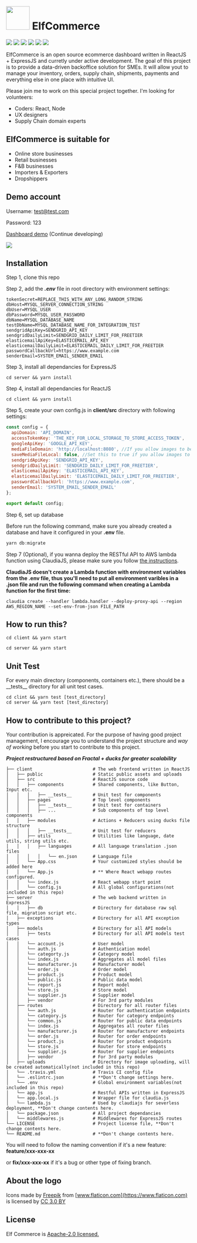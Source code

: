 # <img src="https://image.flaticon.com/icons/svg/235/235111.svg" width="64" /> ElfCommerce


<p>
  <img src="https://img.shields.io/badge/React-16.4.+-lightblue.svg">
  <img src="https://img.shields.io/badge/Redux-4.0.+-purple.svg">
  <img src="https://img.shields.io/badge/Nodejs-8.10.+-green.svg">
  <img src="https://img.shields.io/badge/Express-4.16.+-black.svg">
  <img src="https://img.shields.io/badge/Boostrap-4.+-purple.svg">
  <img src="https://img.shields.io/badge/MySQL-5.7.+-blue.svg">
</p>

ElfCommerce is an open source ecommerce dashboard written in ReactJS + ExpressJS and curretly under active development. The goal of this project is to provide a data-driven backoffice solution for SMEs. It will allow yout to manage your inventory, orders, supply chain, shipments, payments and everything else in one place with intuitive UI. 

Please join me to work on this special project together. I'm looking for volunteers:
 - Coders: React, Node
 - UX designers
 - Supply Chain domain experts


## ElfCommerce is suitable for

- Online store businesses
- Retail businesses
- F&B businesses
- Importers & Exporters
- Dropshippers

## Demo account

Username: test@test.com

Password: 123

[Dashboard demo](https://ccwukong.github.io/) (Continue developing)

<img src="https://media.giphy.com/media/6utXdpDYcFfa3szDcI/giphy.gif" />


## Installation

Step 1, clone this repo

Step 2, add the ***.env*** file in root directory with environment settings:

```
tokenSecret=REPLACE_THIS_WITH_ANY_LONG_RANDOM_STRING
dbHost=MYSQL_SERVER_CONNECTION_STRING
dbUser=MYSQL_USER
dbPassword=MYSQL_USER_PASSWORD
dbName=MYSQL_DATABASE_NAME
testDbName=MYSQL_DATABASE_NAME_FOR_INTEGRATION_TEST
sendgridApiKey=SENDGRID_API_KEY
sendgridDailyLimit=SENDGRID_DAILY_LIMIT_FOR_FREETIER
elasticemailApiKey=ELASTICEMAIL_API_KEY
elasticemailDailyLimit=ELASTICEMAIL_DAILY_LIMIT_FOR_FREETIER
passwordCallbackUrl=https://www.example.com
senderEmail=SYSTEM_EMAIL_SENDER_EMAIL
```
Step 3, install all dependancies for ExpressJS

```console
cd server && yarn install
```

Step 4, install all dependancies for ReactJS


```console
cd client && yarn install
```

Step 5, create your own config.js in **client/src** directory with following settings:

```javascript
const config = {
  apiDomain: 'API_DOMAIN',
  accessTokenKey: 'THE_KEY_FOR_LOCAL_STORAGE_TO_STORE_ACCESS_TOKEN',
  googleApiKey: 'GOOGLE_API_KEY',
  mediaFileDomain: 'http://localhost:8080', //If you allow images to be uploaded to your local server
  saveMediaFileLocal: false, //Set this to true if you allow images to be uploaded to your local server
  sendgridApiKey: 'SENDGRID_API_KEY',
  sendgridDailyLimit: 'SENDGRID_DAILY_LIMIT_FOR_FREETIER',
  elasticemailApiKey: 'ELASTICEMAIL_API_KEY',
  elasticemailDailyLimit: 'ELASTICEMAIL_DAILY_LIMIT_FOR_FREETIER',
  passwordCallbackUrl: 'https://www.example.com',
  senderEmail: 'SYSTEM_EMAIL_SENDER_EMAIL'
};

export default config;
```

Step 6, set up database

Before run the following command, make sure you already created a database and have it configured in your **.env** file.

```javascript
yarn db:migrate
```

Step 7 (Optional), if you wanna deploy the RESTful API to AWS lambda function using ClaudiaJS, please make sure you follow [the instructions](https://medium.freecodecamp.org/express-js-and-aws-lambda-a-serverless-love-story-7c77ba0eaa35).

**ClaudiaJS doesn't create a Lambda function with environment variables from the .env file, thus you'll need to put all environment varibles in a .json file and run the following command when creating a Lambda function for the first time:**

```console
claudia create --handler lambda.handler --deploy-proxy-api --region AWS_REGION_NAME --set-env-from-json FILE_PATH
```


## How to run this?

```console
cd client && yarn start
```
```console
cd server && yarn start
```


## Unit Test

For every main directory (components, containers etc.), there should be a \_\_tests\_\_ directory for all unit test cases.
```console
cd clint && yarn test [test_directory]
cd server && yarn test [test_directory]
```


## How to contribute to this project?

Your contribution is appreicated. For the purpose of having good project management, I encourage you to understand the project structure and *way of working* before you start to contribute to this project.

***Project restructured based on Fractal + ducks for greater scalability***

```
├── client                       # The web frontend written in ReactJS
│   ├── public                   # Static public assets and uploads
│   ├── src                      # ReactJS source code
│   │   ├── components           # Shared components, like Button, Input etc.
│   │   │   ├── __tests__        # Unit test for components
│   │   ├── pages                # Top level components
│   │   │   ├── __tests__        # Unit test for containers
│   │   │   ├── ...              # Sub components of top level components
│   │   ├── modules              # Actions + Reducers using ducks file structure
│   │   │   ├── __tests__        # Unit test for reducers
│   │   ├── utils                # Utilities like language, date utils, string utils etc.
│   │   │   ├── languages        # All language translation .json files
│   │   │   │   └── en.json      # Language file
│   │   └── App.css              # Your customized styles should be added here
│   │   └── App.js               # ** Where React webapp routes configured.
│   │   └── index.js             # React webapp start point
│   │   └── config.js            # All global configurations(not included in this repo)
├── server                       # The web backend written in ExpressJS
│   │   ├── db                   # Directory for database raw sql file, migration script etc. 
│   ├── exceptions               # Directory for all API exception types
│   ├── models                   # Directory for all API models
│   │   ├── tests                # Directory for all API models test cases
│   │   └── account.js           # User model
│   │   └── auth.js              # Authentication model
│   │   └── categorty.js         # Category model
│   │   └── index.js             # Aggregates all model files
│   │   └── manufacturer.js      # Manufacturer model
│   │   └── order.js             # Order model
│   │   └── product.js           # Product model
│   │   └── public.js            # Public data model
│   │   └── report.js            # Report model
│   │   └── store.js             # Store model
│   │   └── supplier.js          # Supplier model
│   │   ├── vendor               # For 3rd party modules
│   ├── routes                   # Directory for all router files
│   │   └── auth.js              # Router for authentication endpoints
│   │   └── category.js          # Router for category endpoints
│   │   └── common.js            # Router for public data endpoints
│   │   └── index.js             # Aggregates all router files
│   │   └── manufacturer.js      # Router for manufacturer endpoints
│   │   └── order.js             # Router for order endpoints
│   │   └── product.js           # Router for product endpoints
│   │   └── store.js             # Router for store endpoints
│   │   └── supplier.js          # Router for supplier endpoints
│   │   ├── vendor               # For 3rd party modules
│   ├── uploads                  # Directory for image uploading, will be created automatically(not included in this repo)
│   └── .travis.yml              # Travis CI config file
│   └── .eslintrc.json           # **Don't change settings here.
│   └── .env                     # Global environment variables(not included in this repo)
│   └── app.js                   # Restful APIs written in ExpressJS
│   └── app.local.js             # Wrapper file for claudia.js
│   └── lambda.js                # Used by claudiajs for severless deployment, **Don't change contents here.
│   └── package.json             # All project dependancies
│   └── middlewares.js           # Middlewares for ExpressJS routes
└── LICENSE                      # Project license file, **Don't change contents here.
└── README.md                    # **Don't change contents here.
```


You will need to follow the naming convention if it's a new feature:
**feature/xxx-xxx-xx**

or **fix/xxx-xxx-xx** if it's a bug or other type of fixing branch.


## About the logo

Icons made by [Freepik](https://www.freepik.com) from [www.flaticon.com](https://www.flaticon.com) is licensed by [CC 3.0 BY](http://creativecommons.org/licenses/by/3.0)


## License
Elf Commerce is [Apache-2.0 licensed.](https://github.com/ccwukong/elfcommerce/blob/master/LICENSE)
